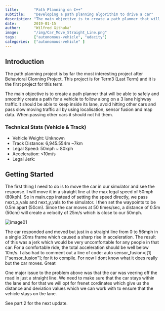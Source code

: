 ```yaml
---
title:       "Path Planning on C++"
subtitle:    "Developing a path planning algorithim to drive a car"
description: "The main objective is to create a path planner that will be able to safely and smoothly create a path fo a vehicle to follow along on a 3 lane highway traffic"
date:        2019-01-15
author:      "Wilfred Githuka"
image:       "/img/Car_Move_Straight_Line.png"
tags:        ["autonomous-vehicle", "udacity"]
categories:  ["autonomous-vehicle" ]
---
```


## Introduction
The path planning project is by far the most interesting project after Behavioral Clonning
Project. This project is for Term3 (Last Term) and it is the first project for this term. 

The main objective is to create a path planner that will be able to safely and smoothly
create a path for a vehicle to follow along on a 3 lane highway traffic.It should be able to keep
inside its lane, avoid hitting other cars and pass slow moving traffic all by using localisation,
sensor fusion and map data. When passing other cars it should not hit them.

### Technical Stats (Vehicle & Track)
* Vehicle Weight: Unknown
* Track Distance: 6,945.554m ~7km
* Legal Speed: 50mph ~ 80kph
* Acceleration: <10m/s
* Legal Jerk:

## Getting Started
The first thing I need to do is to move the car in our simulator and see the response. I will
move it in a straight line at the max legal speed of 50mph (80kph). So in main.cpp instead of setting
the speed directly, we pass next_x_vals and next_y_vals to the simulator. I then set the waypoints to be
0.5m apart (50cm). Since the car moves at 50 times/sec, a distance of 0.5m (50cm) will create a velocity of
25m/s which is close to our 50mph.

![image01](/img/Car_Move_Straight_Line.png)

The car responded and moved but just in a straight line from 0 to 56mph in a single 20ms frame which caused 
a sharp rise in acceleration. The result of this was a jerk which would be very uncomfortable for any people 
in that car. For a comfortable ride, the total acceleration should be well below 10m/s. I also had to comment
out a line of code: auto sensor_fusion=j[1]["sensor_fusion"]; for it to compile. For now I dont know what it
does really but the car moves. Great

One major issue to the problem above was that the car was veering off the road in just a straight line. 
We need to make sure that the car stays within the lane and for that we will opt for frenet cordinates which
give us the distance and deviation values which we can work with to ensure that the vehicle stays on the lane.

See part 2 for the next update.
